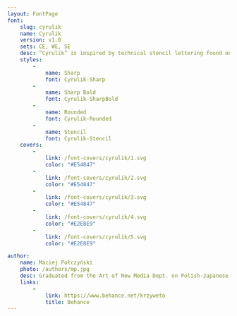 ```yaml
---
layout: FontPage
font:
    slug: cyrulik
    name: Cyrulik
    version: v1.0
    sets: CE, WE, SE
    desc: “Cyrulik” is inspired by technical stencil lettering found on electrical and mechanical devices in Warsaw, and a prewar headline display font “Cyklop” used in a newspaper called “Cyrulik Warszawski”. The font design combines a strong and sturdy form with delicate and modern details, reflecting the contemporary character of Warsaw.
    styles:
        -
            name: Sharp
            font: Cyrulik-Sharp
        -
            name: Sharp Bold
            font: Cyrulik-SharpBold
        -
            name: Rounded
            font: Cyrulik-Rounded
        -
            name: Stencil
            font: Cyrulik-Stencil
    covers:
        -
            link: /font-covers/cyrulik/1.svg
            color: "#E54847"
        -
            link: /font-covers/cyrulik/2.svg
            color: "#E54847"
        -
            link: /font-covers/cyrulik/3.svg
            color: "#E54847"
        -
            link: /font-covers/cyrulik/4.svg
            color: "#E2E8E9"
        -
            link: /font-covers/cyrulik/5.svg
            color: "#E2E8E9"

author:
    name: Maciej Połczyński
    photo: /authors/mp.jpg
    desc: Graduated from the Art of New Media Dept. on Polish-Japanese Institute of Information Technology. Specializes in type design, branding and animation. Scholar of the Type Directors Club.
    links:
        -
            link: https://www.behance.net/krzyweto
            title: Behance
---
```

